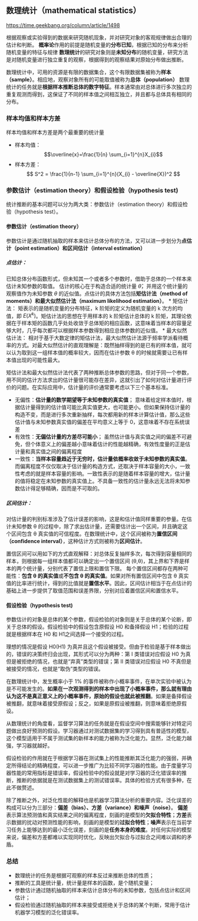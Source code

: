 ## 数理统计（mathematical statistics）
https://time.geekbang.org/column/article/1498

根据观察或实验得到的数据来研究随机现象，并对研究对象的客观规律做出合理的估计和判断。
**概率论**作用的前提是随机变量的**分布已知**，根据已知的分布来分析随机变量的特征与规律
**数理统计**的研究对象则是**未知分布**的随机变量，研究方法是对随机变量进行独立重复的观察，根据得到的观察结果对原始分布做出推断。

数理统计中，可用的资源是有限的数据集合，这个有限数据集被称为**样本（sample）**。相应地，观察对象所有的可能取值被称为**总体（population）**
数理统计的任务就是**根据样本推断总体的数字特征**。样本通常由对总体进行多次独立的重复观测而得到，这保证了不同的样本值之间相互独立，并且都与总体具有相同的分布。

### 样本均值和样本方差
样本均值和样本方差是两个最重要的统计量
* 样本均值：
$$\overline{x}=\frac{1}{n} \sum_{i=1}^{n}X_{i}$$
* 样本方差：
$$ S^2 = \frac{1}{n-1} \sum_{i=1}^{n}(X_{i} - \overline{X})^2 $$

### 参数估计（estimation theory）和假设检验（hypothesis test)
统计推断的基本问题可以分为两大类：参数估计（estimation theory）和假设检验（hypothesis test）。

#### 参数估计（estimation theory）
参数估计是通过随机抽取的样本来估计总体分布的方法，又可以进一步划分为**点估计（point estimation）**和**区间估计（interval estimation）**
##### 点估计：
已知总体分布函数形式，但未知其一个或者多个参数时，借助于总体的一个样本来估计未知参数的取值。
估计的核心在于构造合适的统计量 $\hat{\theta}$，并用这个统计量的观察值作为未知参数 $\theta$ 的近似值。点估计的具体方法包括**矩估计法（method of moments）**和**最大似然估计法（maximum likelihood estimation）**。
    * 矩估计法：
    矩表示的是随机变量的分布特征，k 阶矩的定义为随机变量的 k 次方的均值，即 $E(X^k)$。矩估计法的思想在于用样本的 k 阶矩估计总体的 k 阶矩，其理论依据在于样本矩的函数几乎处处收敛于总体矩的相应函数，这意味着当样本的容量足够大时，几乎每次都可以根据样本参数得到相应总体参数的近似值。
    * 最大似然估计法：
    相对于基于大数定律的矩估计法，最大似然估计法源于频率学派看待概率的方式。对最大似然估计的直观理解是：既然抽样得到的是已有的样本值，就可以认为取到这一组样本值的概率较大，因而在估计参数 θ 的时候就需要让已有样本值出现的可能性最大。

矩估计法和最大似然估计法代表了两种推断总体参数的思路，但对于同一个参数，用不同的估计方法求出的估计量很可能存在差异，这就引出了如何对估计量进行评价的问题。在实际应用中，估计量的评价通常要考虑以下三个基本标准。
* 无偏性：**估计量的数学期望等于未知参数的真实值**；
意味着给定样本值时，根据估计量得到的估计值可能比真实值更大，也可能更小。但如果保持估计量的构造不变，而是进行多次重新抽样，每次都用新的样本计算估计值，那么这些估计值与未知参数真实值的偏差在平均意义上等于 0，这意味着不存在系统误差
* 有效性：**无偏估计量的方差尽可能小**；
虽然估计值与真实值之间的偏差不可避免，但个体意义上的偏差越小意味着估计的性能越精确，有效性度量的正是估计量和真实值之间的偏离程度
* 一致性：**当样本容量趋近于无穷时，估计量依概率收敛于未知参数的真实值**。
而偏离程度不仅仅取决于估计量的构造方式，还取决于样本容量的大小，一致性考虑的就是样本容量的影响。一致性表示的是随着样本容量的增大，估计量的值将稳定在未知参数的真实值上。不具备一致性的估计量永远无法将未知参数估计得足够精确，因而是不可取的。

##### 区间估计：
对估计量的判别标准涉及了估计误差的影响，这是和估计值同样重要的参量。在估计未知参数 θ 的过程中，除了求出估计量，还需要估计出一个区间，并且确定这个区间包含 θ 真实值的可信程度。在数理统计中，这个区间被称为**置信区间（confidence interval）**，这种估计方式则被称为**区间估计**。

置信区间可以用如下的方式直观解释：对总体反复抽样多次，每次得到容量相同的样本，则根据每一组样本值都可以确定出一个置信区间 (θ​,θ)，其上界和下界是样本的两个统计量，分别代表了置信上限和置信下限。
每个置信区间都存在两种可能性：**包含 θ 的真实值**或**不包含 θ 的真实值**。如果对所有置信区间中包含 θ 真实值的比率进行统计，得到的比值就是**置信水平**。因此，区间估计相当于在点估计的基础上进一步提供了取值范围和误差界限，分别对应着置信区间和置信水平。

#### 假设检验（hypothesis test)
参数估计的对象是总体的某个参数，假设检验的对象则是关于总体的某个论断，即关于总体的假设。假设检验中的假设包含原假设 H0​ 和备择假设 H1​；检验的过程就是根据样本在 H0​ 和 H1​ 之间选择一个接受的过程。

理想的情况是假设 H0​(H1​) 为真并且这个假设被接受。但由于检验是基于样本做出的，错误的决策终归会出现，其形式可以分为两种：第 I 类错误对应假设 H0​ 为真但是被拒绝的情况，也就是“弃真”类型的错误；第 II 类错误对应假设 H0​ 不真但是被接受的情况，也就是“取伪”类型的错误。

在数理统计中，发生概率小于 1% 的事件被称作小概率事件，在单次实验中被认为是不可能发生的。**如果在一次观测得到的样本中出现了小概率事件，那么就有理由认为这不是真正意义上的小概率事件，原始的假设也就此被推翻**。如果是备择假设被推翻，就意味着接受原假设；反之，如果是原假设被推翻，则意味着拒绝原假设。

从数理统计的角度看，监督学习算法的任务就是在假设空间中搜索能够针对特定问题做出良好预测的假设。学习器通过对测试数据集的学习得到具有普适性的模型，这个模型适用于不属于测试集的新样本的能力被称为泛化能力。显然，泛化能力越强，学习器就越好。

假设检验的作用就在于根据学习器在测试集上的性能推断其泛化能力的强弱，并确定所得结论的精确程度，可以进一步推广为比较不同学习器的性能。由于度量学习器性能的常用指标是错误率，假设检验中的假设就是对学习器的泛化错误率的推断，推断的依据就是在测试数据集上的测试错误率。具体的检验方式有很多种，在此不做赘述。

除了推断之外，对泛化性能的解释也是机器学习算法分析的重要内容。泛化误差的构成可以分为三部分：**偏差（bias）、方差（variance）和噪声（noise）**。
**偏差**表示算法预测值和真实结果之间的偏离程度，刻画的是模型的**欠拟合特性**；**方差**表示数据的扰动对预测性能的影响，刻画的是模型的**过拟合特性**；**噪声**表示在当前学习任务上能够达到的最小泛化误差，刻画的是**任务本身的难度**。对任何实际的模型来说，偏差和方差都难以实现同时优化，反映出欠拟合与过拟合之间难以调和的矛盾。

### 总结
* 数理统计的任务是根据可观察的样本反过来推断总体的性质；
* 推断的工具是统计量，统计量是样本的函数，是个随机变量；
* 参数估计通过随机抽取的样本来估计总体分布的未知参数，包括点估计和区间估计；
* 假设检验通过随机抽取的样本来接受或拒绝关于总体的某个判断，常用于估计机器学习模型的泛化错误率。